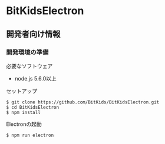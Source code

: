 # BitKidsElectron## 開発者向け情報### 開発環境の準備必要なソフトウェア* node.js 5.6.0以上セットアップ```$ git clone https://github.com/BitKids/BitKidsElectron.git$ cd BitKidsElectron$ npm install```Electronの起動```$ npm run electron```